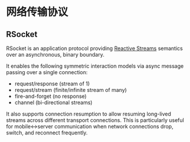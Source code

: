# 网络传输协议

## RSocket

RSocket is an application protocol providing [Reactive Streams](http://www.reactive-streams.org/) semantics over an asynchronous, binary boundary.

It enables the following symmetric interaction models via async message passing over a single connection:

* request/response (stream of 1)
* request/stream (finite/infinite stream of many)
* fire-and-forget (no response)
* channel (bi-directional streams)

It also supports connection resumption to allow resuming long-lived streams across different transport connections. 
This is particularly useful for mobile<->server communication when network connections drop, switch, and reconnect frequently.

